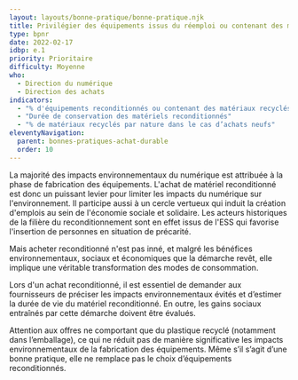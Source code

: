 ```yaml
---
layout: layouts/bonne-pratique/bonne-pratique.njk
title: Privilégier des équipements issus du réemploi ou contenant des matériaux recyclés
type: bpnr
date: 2022-02-17
idbp: e.1
priority: Prioritaire
difficulty: Moyenne
who:
  - Direction du numérique
  - Direction des achats
indicators:
  - "% d'équipements reconditionnés ou contenant des matériaux recyclés achetés"
  - "Durée de conservation des matériels reconditionnés"
  - "% de matériaux recyclés par nature dans le cas d’achats neufs"
eleventyNavigation:
  parent: bonnes-pratiques-achat-durable
  order: 10
---
```


La majorité des impacts environnementaux du numérique est attribuée à la phase de fabrication des équipements. L'achat de matériel reconditionné est donc un puissant levier pour limiter les impacts du numérique sur l'environnement. Il participe aussi à un cercle vertueux qui induit la création d'emplois au sein de l'économie sociale et solidaire. Les acteurs historiques de la filière du reconditionnement sont en effet issus de l'ESS qui favorise l'insertion de personnes en situation de précarité.

Mais acheter reconditionné n'est pas inné, et malgré les bénéfices environnementaux, sociaux et économiques que la démarche revêt, elle implique une véritable transformation des modes de consommation.

Lors d'un achat reconditionné, il est essentiel de demander aux fournisseurs de préciser les impacts environnementaux évités et d’estimer la durée de vie du matériel reconditionné. En outre, les gains sociaux entraînés par cette démarche doivent être évalués.

Attention aux offres ne comportant que du plastique recyclé (notamment dans l’emballage), ce qui ne réduit pas de manière significative les impacts environnementaux de la fabrication des équipements. Même s’il s’agit d’une bonne pratique, elle ne remplace pas le choix d’équipements reconditionnés.
